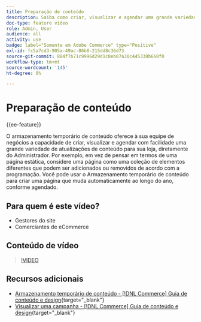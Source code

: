 ```yaml
---
title: Preparação de conteúdo
description: Saiba como criar, visualizar e agendar uma grande variedade de atualizações de conteúdo para sua loja diretamente do Administrador.
doc-type: feature video
role: Admin, User
audience: all
activity: use
badge: label="Somente em Adobe Commerce" type="Positive"
exl-id: fc5a7cd3-905a-49ac-86b8-215dd8c36d73
source-git-commit: 884f7b71c9996d29d1c8eb07a30c445338b660f0
workflow-type: tm+mt
source-wordcount: '145'
ht-degree: 0%

---
```


# Preparação de conteúdo

{{ee-feature}}

O armazenamento temporário de conteúdo oferece à sua equipe de negócios a capacidade de criar, visualizar e agendar com facilidade uma grande variedade de atualizações de conteúdo para sua loja, diretamente do Administrador. Por exemplo, em vez de pensar em termos de uma página estática, considere uma página como uma coleção de elementos diferentes que podem ser adicionados ou removidos de acordo com a programação. Você pode usar o Armazenamento temporário de conteúdo para criar uma página que muda automaticamente ao longo do ano, conforme agendado.

## Para quem é este vídeo?

- Gestores do site
- Comerciantes de eCommerce

## Conteúdo de vídeo

>[!VIDEO](https://video.tv.adobe.com/v/343784?quality=12&learn=on)

## Recursos adicionais

- [Armazenamento temporário de conteúdo - [!DNL Commerce] Guia de conteúdo e design](https://experienceleague.adobe.com/docs/commerce-admin/content-design/staging/content-staging.html){target="_blank"}
- [Visualizar uma campanha - [!DNL Commerce] Guia de conteúdo e design](https://experienceleague.adobe.com/docs/commerce-admin/content-design/staging/content-staging-preview.html){target="_blank"}
